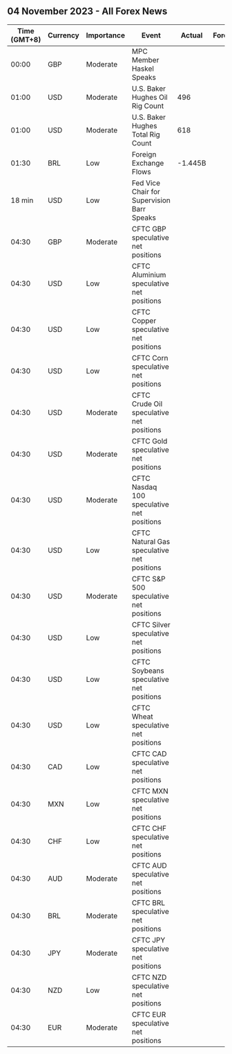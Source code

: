## 04 November 2023 - All Forex News

| Time (GMT+8) | Currency | Importance | Event | Actual | Forecast | Previous |
|------|----------|------------|-------|--------|----------|----------|
| 00:00 | GBP | Moderate | MPC Member Haskel Speaks |  |  |  |
| 01:00 | USD | Moderate | U.S. Baker Hughes Oil Rig Count | 496 |  | 504 |
| 01:00 | USD | Moderate | U.S. Baker Hughes Total Rig Count | 618 |  | 625 |
| 01:30 | BRL | Low | Foreign Exchange Flows | -1.445B |  | -0.703B |
| 18 min | USD | Low | Fed Vice Chair for Supervision Barr Speaks |  |  |  |
| 04:30 | GBP | Moderate | CFTC GBP speculative net positions |  |  | -18.6K |
| 04:30 | USD | Low | CFTC Aluminium speculative net positions |  |  | 7.1K |
| 04:30 | USD | Low | CFTC Copper speculative net positions |  |  | -20.8K |
| 04:30 | USD | Low | CFTC Corn speculative net positions |  |  | -48.3K |
| 04:30 | USD | Moderate | CFTC Crude Oil speculative net positions |  |  | 300.8K |
| 04:30 | USD | Moderate | CFTC Gold speculative net positions |  |  | 149.4K |
| 04:30 | USD | Moderate | CFTC Nasdaq 100 speculative net positions |  |  | 2.7K |
| 04:30 | USD | Low | CFTC Natural Gas speculative net positions |  |  | -70.3K |
| 04:30 | USD | Moderate | CFTC S&P 500 speculative net positions |  |  | 10.2K |
| 04:30 | USD | Low | CFTC Silver speculative net positions |  |  | 24.3K |
| 04:30 | USD | Low | CFTC Soybeans speculative net positions |  |  | 36.5K |
| 04:30 | USD | Low | CFTC Wheat speculative net positions |  |  | -59.9K |
| 04:30 | CAD | Low | CFTC CAD speculative net positions |  |  | -48.6K |
| 04:30 | MXN | Low | CFTC MXN speculative net positions |  |  | 37.9K |
| 04:30 | CHF | Low | CFTC CHF speculative net positions |  |  | -15.1K |
| 04:30 | AUD | Moderate | CFTC AUD speculative net positions |  |  | -83.1K |
| 04:30 | BRL | Moderate | CFTC BRL speculative net positions |  |  | 5.2K |
| 04:30 | JPY | Moderate | CFTC JPY speculative net positions |  |  | -99.6K |
| 04:30 | NZD | Low | CFTC NZD speculative net positions |  |  | -12.9K |
| 04:30 | EUR | Moderate | CFTC EUR speculative net positions |  |  | 85.3K |
